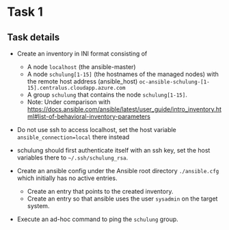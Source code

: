 # Task 1
## Task details

* Create an inventory in INI format consisting of
  * A node `localhost` (the ansible-master)
  * A node `schulung[1-15]` (the hostnames of the managed nodes) with the remote host address (ansible_host) `oc-ansible-schulung-[1-15].centralus.cloudapp.azure.com`
  * A group `schulung` that contains the node `schulung[1-15]`.
  * Note: Under comparison with https://docs.ansible.com/ansible/latest/user_guide/intro_inventory.html#list-of-behavioral-inventory-parameters

* Do not use ssh to access localhost, set the host variable `ansible_connection=local` there instead
* schulung should first authenticate itself with an ssh key, set the host variables there to `~/.ssh/schulung_rsa`.
* Create an ansible config under the Ansible root directory `./ansible.cfg` which initially has no active entries.
  * Create an entry that points to the created inventory.
  * Create an entry so that ansible uses the user `sysadmin` on the target system.
* Execute an ad-hoc command to ping the `schulung` group.
